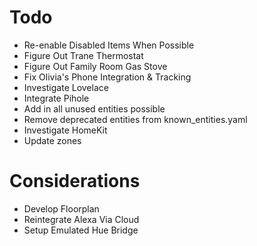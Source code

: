 # Todo

- Re-enable Disabled Items When Possible
- Figure Out Trane Thermostat
- Figure Out Family Room Gas Stove
- Fix Olivia's Phone Integration & Tracking
- Investigate Lovelace
- Integrate Pihole
- Add in all unused entities possible
- Remove deprecated entities from known_entities.yaml
- Investigate HomeKit
- Update zones

# Considerations

- Develop Floorplan
- Reintegrate Alexa Via Cloud
- Setup Emulated Hue Bridge
